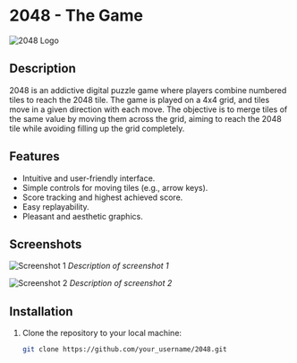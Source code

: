 # 2048 - The Game

![2048 Logo](link_to_logo_image.png)

## Description

2048 is an addictive digital puzzle game where players combine numbered tiles to reach the 2048 tile. The game is played on a 4x4 grid, and tiles move in a given direction with each move. The objective is to merge tiles of the same value by moving them across the grid, aiming to reach the 2048 tile while avoiding filling up the grid completely.

## Features

- Intuitive and user-friendly interface.
- Simple controls for moving tiles (e.g., arrow keys).
- Score tracking and highest achieved score.
- Easy replayability.
- Pleasant and aesthetic graphics.

## Screenshots

![Screenshot 1](link_to_screenshot1.png)
*Description of screenshot 1*

![Screenshot 2](link_to_screenshot2.png)
*Description of screenshot 2*

## Installation

1. Clone the repository to your local machine:
   ```bash
   git clone https://github.com/your_username/2048.git
